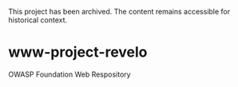 This project has been archived. The content remains accessible for historical context.

# www-project-revelo
OWASP Foundation Web Respository
